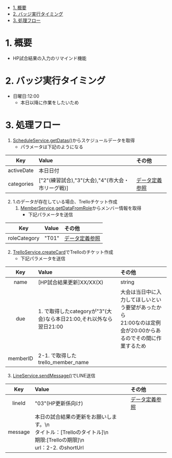 
- [1. 概要](#1-概要)
- [2. バッジ実行タイミング](#2-バッジ実行タイミング)
- [3. 処理フロー](#3-処理フロー)

# 1. 概要
- HP試合結果の入力のリマインド機能

# 2. バッジ実行タイミング
- 日曜日:12:00
    - 本日以降に作業をしたいため

# 3. 処理フロー
1. [ScheduleService.getDatas()](../../../05_Service仕様書/06_ScheduleService/readme.md#2-スケジュール情報取得getdatas)からスケジュールデータを取得
     - パラメータは下記のようになる

| Key | Value | その他 |
| :--: | :-- | :-- |
| activeDate | 本日日付 |  |
| categories | ["2"(練習試合),"3"(大会),"4"(市大会・市リーグ戦)] | [データ定義参照](../../../03_テーブル/readme.md#2211-データ定義) |

2. 1.のデータが存在している場合、Trelloチケット作成
   1. [MemberService.getDataFromRole](../../../05_Service仕様書/05_MemberService/readme.md#2-役割区分からのメンバー情報取得getdatafromrole)からメンバー情報を取得
        - 下記パラメータを送信

| Key | Value | その他 |
| :--: | :-- | :-- |
| roleCategory | "T01" | [データ定義参照](../../../03_テーブル/readme.md#2511-データ定義)

   2. [TrelloService.createCard](#5-カード作成createcard)でTrelloのチケット作成
      - 下記パラメータを送信

| Key | Value | その他 |
| :--: | :-- | :-- |
| name | [HP試合結果更新]XX/XX(X) | string |
| due | 1. で取得したcategoryが"3"(大会)なら本日21:00,それ以外なら翌日21:00 | 大会は当日中に入力してほしいという要望があったから<br>21:00なのは定例会が20:00からあるのでその間に作業するため |
| memberID | 2-1. で取得したtrello_member_name |  |

3. [LineService.sendMessage()](../../../05_Service仕様書/03_LineService/readme.md#3-lineメッセージ送信処理sendmessage)でLINE送信

| Key | Value | その他 |
| :--: | :-- | :-- |
| lineId | "03"(HP更新係向け) | [データ定義参照](../../../03_テーブル/readme.md#2411-データ定義) |
| message | 本日の試合結果の更新をお願いします。\n<br>タイトル：[Trelloのタイトル]\n<br>期限:[Trelloの期限]\n<br>url：2-2. のshortUrl |  |